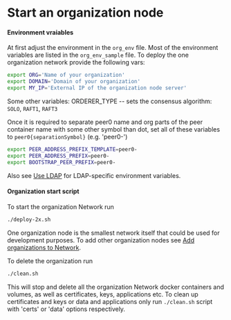 # Start an organization node 

#### Environment vraiables

At first adjust the environment in the `org_env` file. Most of the environment variables are listed in the
`org_env_sample` file. To deploy the one organization network provide the following vars:

```bash
export ORG='Name of your organization'
export DOMAIN='Domain of your organization'
export MY_IP='External IP of the organization node server'
```    
Some other variables:
ORDERER_TYPE -- sets the consensus algorithm: `SOLO`, `RAFT1`, `RAFT3`

Once it is required to separate peer0 name and org parts of the peer container name with some other symbol than dot,
set all of these variables to `peer0{separationSymbol}` (e.g. 'peer0-')

```bash
export PEER_ADDRESS_PREFIX_TEMPLATE=peer0-
export PEER_ADDRESS_PREFIX=peer0-
export BOOTSTRAP_PEER_PREFIX=peer0-
```

Also see [Use LDAP](ldap.md) for LDAP-specific environment variables.


#### Organization start script
To start the organization Network run

```bash
./deploy-2x.sh 
```

One organization node is the smallest network itself that could be used for development purposes. 
To add other organization nodes see [Add organizations to Network](network-add-orgs.md).

To delete the organization run

```bash
./clean.sh 
```

This will stop and delete all the organization Network docker containers and volumes, as well as certificates,
keys, applications etc. To clean up certificates and keys or data and applications only 
run `./clean.sh` script with 'certs' or 'data' options respectively.

